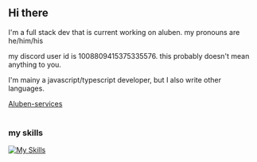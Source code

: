 ## Hi there

I'm a full stack dev that is current working on aluben.
my pronouns are he/him/his

my discord user id is 1008809415375335576. this probably doesn't mean anything to you.

I'm mainy a javascript/typescript developer, but I also write other languages.

[Aluben-services](https://github.com/Aluben-service)
<br />
<br />
### my skills

[![My Skills](https://skillicons.dev/icons?i=html,css,tailwind,js,ts,jquery,python,powershell,react,next,svelte,atom,docker,vite,visualstudio,debian,ubuntu,windows,webpack,astro,notion,discord,sublime,npm,pnpm,deno,devto,dotnet,github,vercel,netlify,flask,expressjs,nodejs,bun,neovim,mongodb,md,ai,git,github,vscode,sass,postman,stackoverflow&perline=15)](#)
